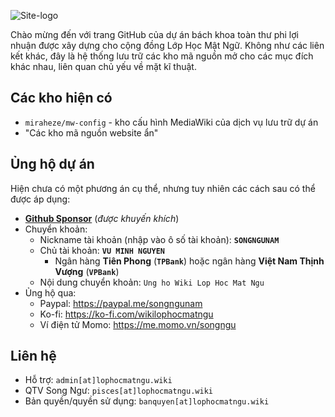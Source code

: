 ![Site-logo](https://github.com/wikilophocmatngu/.github/assets/57829841/4baee096-2a63-4ac8-ae38-44234d56e3d9)

Chào mừng đến với trang GitHub của dự án bách khoa toàn thư phi lợi nhuận được xây dựng cho cộng đồng Lớp Học Mật Ngữ.
Không như các liên kết khác, đây là hệ thống lưu trữ các kho mã nguồn mở cho các mục đích khác nhau, liên quan chủ yếu về mặt kĩ thuật.

## Các kho hiện có

* `miraheze/mw-config` - kho cấu hình MediaWiki của dịch vụ lưu trữ dự án
* "Các kho mã nguồn website ẩn"

## Ủng hộ dự án
Hiện chưa có một phương án cụ thể, nhưng tuy nhiên các cách sau có thể được áp dụng:
* **[Github Sponsor](https://github.com/sponsors/wikilophocmatngu)** (_được khuyến khích_)
* Chuyển khoản:
  * Nickname tài khoản (nhập vào ô số tài khoản): **`SONGNGUNAM`**
  * Chủ tài khoản: **`VU MINH NGUYEN`**
    * Ngân hàng **Tiên Phong** (**`TPBank`**) hoặc ngân hàng **Việt Nam Thịnh Vượng** (**`VPBank`**)
  * Nội dung chuyển khoản: `Ung ho Wiki Lop Hoc Mat Ngu`
* Ủng hộ qua:
  * Paypal: https://paypal.me/songngunam
  * Ko-fi: https://ko-fi.com/wikilophocmatngu
  * Ví điện tử Momo: https://me.momo.vn/songngu
 
## Liên hệ
* Hỗ trợ: `admin[at]lophocmatngu.wiki`
* QTV Song Ngư: `pisces[at]lophocmatngu.wiki`
* Bản quyền/quyền sử dụng: `banquyen[at]lophocmatngu.wiki`
